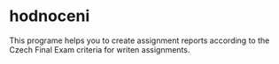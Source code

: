 # hodnoceni
This programe helps you to create assignment reports according to the Czech Final Exam criteria for writen assignments.

